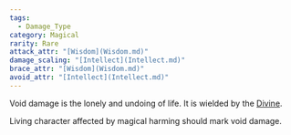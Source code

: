 ```yaml
---  
tags:  
  - Damage_Type  
category: Magical  
rarity: Rare  
attack_attr: "[Wisdom](Wisdom.md)"  
damage_scaling: "[Intellect](Intellect.md)"  
brace_attr: "[Wisdom](Wisdom.md)"  
avoid_attr: "[Intellect](Intellect.md)"  
---  
```

Void damage is the lonely and undoing of life. It is wielded by the [Divine](Divine.md).  
  
Living character affected by magical harming should mark void damage.